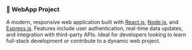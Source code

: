 ### 📱 WebApp Project
A modern, responsive web application built with [React.js](https://reactjs.org/), [Node.js](https://nodejs.org/), and [Express.js](https://expressjs.com/). Features include user authentication, real-time data updates, and integration with third-party APIs. Ideal for developers looking to learn full-stack development or contribute to a dynamic web project.

